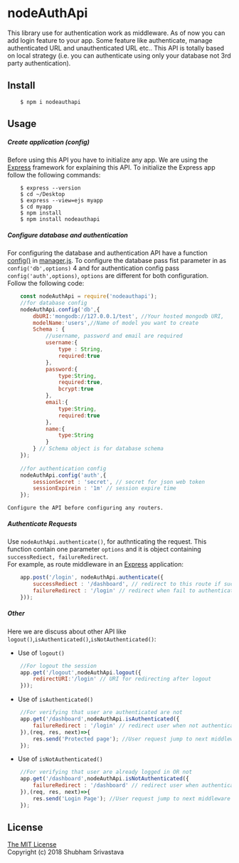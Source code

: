 # nodeAuthApi
This library use for authentication work as middleware. As of now you can add login feature to your app. 
Some feature like authenticate, manage authenticated URL and unauthenticated URL etc.. 
This API is totally based on local strategy (i.e. you can authenticate using only your database not 3rd party authentication).

## Install
```
    $ npm i nodeauthapi 
```

## Usage
##### Create application *(config)*
Before using this API you have to initialize any app. We are using the 
[Express](http://expressjs.com/en/starter/installing.html) framework for explaining this API. 
To initialize the Express app follow the following commands:
```
    $ express --version
    $ cd ~/Desktop
    $ express --view=ejs myapp
    $ cd myapp
    $ npm install
    $ npm install nodeauthapi
```

##### Configure database and authentication
For configuring the database and authentication API have a function [config()](/blob/master/lib/manager.js) in 
[manager.js](/blob/master/lib/manager.js). To configure the database pass fist parameter in as `config('db',options)` 4
and for authentication config pass `config('auth',options)`, `options` are different for both configuration.<br> 
Follow the following code:
```javascript
    const nodeAuthApi = require('nodeauthapi');
    //for database config
    nodeAuthApi.config('db',{
        dbURI:'mongodb://127.0.0.1/test', //Your hosted mongodb URI,
        modelName:'users',//Name of model you want to create
        Schema : {
            //username, password and email are required
            username:{
                type : String,
                required:true
            },
            password:{
                type:String,
                required:true,
                bcrypt:true
            },
            email:{
                type:String,
                required:true
            },
            name:{
                type:String
            }
        } // Schema object is for database schema
    });
    
    //for authentication config
    nodeAuthApi.config('auth',{
        sessionSecret : 'secret', // secret for json web token
        sessionExpirein : '1m' // session expire time
    });
```
`Configure the API before configuring any routers.`
##### Authenticate Requests
Use `nodeAuthApi.authenticate()`, for authnticating the request. This function contain one parameter `options`
and it is object containing `successRediect, failureRedirect`.<br>
For example, as route middleware in an [Express](http://expressjs.com/en/starter/installing.html) application:
```javascript
    app.post('/login', nodeAuthApi.authenticate({
        successRediect : '/dashboard', // redirect to this route if successfully logged in
        failureRedirect : '/login' // redirect when fail to authenticate
    }));
```
##### Other
Here we are discuss about other API like `logout()`,`isAuthenticated()`,`isNotAuthenticated()`:<br>
* Use of `logout()`
```javascript
    //For logout the session
    app.get('/logout',nodeAuthApi.logout({
        redirectURI:'/login' // URI for redirecting after logout
    }));
```
* Use of `isAuthenticated()`<br>
```javascript
    //For verifying that user are authenticated are not
    app.get('/dashboard',nodeAuthApi.isAuthenticated({
        failureRedirect : '/login' // redirect user when not authenticated
    }),(req, res, next)=>{
        res.send('Protected page'); //User request jump to next middleware if user is authenticated
    });
```
* Use of `isNotAuthenticated()`<br>
```javascript
    //For verifying that user are already logged in OR not
    app.get('/dashboard',nodeAuthApi.isNotAuthenticated({
        failureRedirect : '/dashboard' // redirect user when authenticated
    }),(req, res, next)=>{
        res.send('Login Page'); //User request jump to next middleware if user is not authenticated
    });
```
## License
[The MIT License](https://opensource.org/licenses/MIT)<br>
Copyright (c) 2018 Shubham Srivastava
